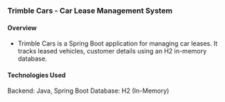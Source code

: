 ### Trimble Cars - Car Lease Management System

#### Overview
- Trimble Cars is a Spring Boot application for managing car leases. It tracks leased vehicles, customer details using an H2 in-memory database.

#### Technologies Used
Backend: Java, Spring Boot
Database: H2 (In-Memory)
